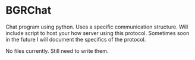 # BGRChat
Chat program using python. Uses a specific communication structure. Will include script to host your how server using this protocol.
Sometimes soon in the future I will document the specifics of the protocol.

No files currently. Still need to write them.
